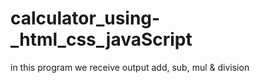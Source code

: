# calculator_using-_html_css_javaScript
in this program we  receive  output  add, sub, mul &amp; division
